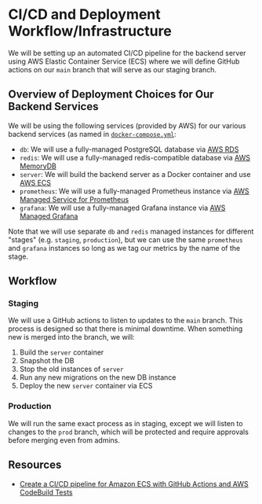 # CI/CD and Deployment Workflow/Infrastructure

We will be setting up an automated CI/CD pipeline for the backend server using
AWS Elastic Container Service (ECS) where we will define GitHub actions
on our `main` branch that will serve as our staging branch.

## Overview of Deployment Choices for Our Backend Services

We will be using the following services (provided by AWS) for our various backend services (as named in
[`docker-compose.yml`](https://github.com/gitpoap/gitpoap-backend/blob/main/docker-compose.yml):
* `db`: We will use a fully-managed PostgreSQL database via [AWS RDS](https://aws.amazon.com/rds/)
* `redis`: We will use a fully-managed redis-compatible database via [AWS MemoryDB](https://aws.amazon.com/memorydb/)
* `server`: We will build the backend server as a Docker container and use [AWS ECS](https://aws.amazon.com/ecs/)
* `prometheus`: We will use a fully-managed Prometheus instance via [AWS Managed Service for Prometheus](https://aws.amazon.com/prometheus/)
* `grafana`: We will use a fully-managed Grafana instance via [AWS Managed Grafana](https://aws.amazon.com/grafana/)

Note that we will use separate `db` and `redis` managed instances for different "stages" (e.g. `staging`, `production`), but we can use
the same `prometheus` and `grafana` instances so long as we tag our metrics by the name of the stage.

## Workflow

### Staging

We will use a GitHub actions to listen to updates to the `main` branch. This process is designed so that there is minimal downtime.
When something new is merged into the branch, we will:
1. Build the `server` container
2. Snapshot the DB
3. Stop the old instances of `server`
4. Run any new migrations on the new DB instance
5. Deploy the new `server` container via ECS

### Production

We will run the same exact process as in staging, except we will listen to changes to the `prod` branch, which will be protected
and require approvals before merging even from admins.

## Resources

* [Create a CI/CD pipeline for Amazon ECS with GitHub Actions and AWS CodeBuild Tests](https://aws.amazon.com/blogs/containers/create-a-ci-cd-pipeline-for-amazon-ecs-with-github-actions-and-aws-codebuild-tests/)
